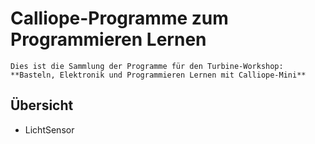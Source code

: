# Calliope-Programme zum Programmieren Lernen
    
    Dies ist die Sammlung der Programme für den Turbine-Workshop:  
    **Basteln, Elektronik und Programmieren Lernen mit Calliope-Mini**
    

## Übersicht

- LichtSensor



